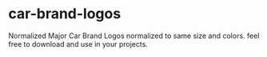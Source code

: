 # car-brand-logos
Normalized Major Car Brand Logos normalized to same size and colors. feel free to download and use in your projects. 
